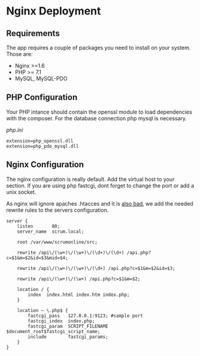 # Nginx Deployment

## Requirements
The app requires a couple of packages you need to install on your system. Those are:
- Nginx >=1.6
- PHP >= 7.1
- MySQL, MySQL-PDO

## PHP Configuration

Your PHP intance should contain the openssl module to load dependencies with the composer. 
For the database connection php mysql is necessary.

*php.ini*
````
extension=php_openssl.dll
extension=php_pdo_mysql.dll
````

## Nginx Configuration
The nginx configuration is really default. Add the virtual host to your section. 
If you are using php fastcgi, dont forget to change the port or add a unix socket.

As nginx will ignore apaches .htacces and it is [also bad](https://www.nginx.com/resources/wiki/start/topics/examples/likeapache-htaccess/), we add the needed rewrite rules to the servers configuration.

````
server {
    listen       80;
    server_name  scrum.local;

    root /var/www/scrumonline/src;

    rewrite /api\/(\w+)\/(\w+)\/(\d+)\/(\d+) /api.php?c=$1&m=$2&id=$3&mid=$4;

    rewrite /api\/(\w+)\/(\w+)\/(\d+) /api.php?c=$1&m=$2&id=$3;

    rewrite /api\/(\w+)\/(\w+) /api.php?c=$1&m=$2;

    location / {
        index  index.html index.htm index.php;
    }

    location ~ \.php$ {
        fastcgi_pass   127.0.0.1:9123; #sample port
        fastcgi_index  index.php;
        fastcgi_param  SCRIPT_FILENAME $document_root$fastcgi_script_name;
        include        fastcgi_params;
    }
}
````
